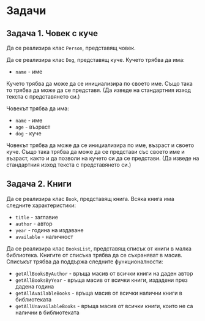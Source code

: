 # Задачи

## Задача 1. Човек с куче
Да се реализира клас `Person`, представящ човек.

Да се реализира клас `Dog`, представящ куче.
Кучето трябва да има:

- `name` - име

Кучето трябва да може да се инициализира по своето име. Също така то трябва да може да се представя.
(Да изведе на стандартния изход текста с представянето си.)

Човекът трябва да има:

- `name` - име
- `age` - възраст
- `dog` - куче

Човекът трябва да може да се инициализира по име, възраст и своето куче.
Също така трябва да може да се представи със своето име и възраст, както и да позволи на кучето си да се представи. 
(Да изведе на стандартния изход текста с представянето си.)

## Задача 2. Книги
Да се реализира клас `Book`, представящ книга.
Всяка книга има следните характеристики:

- `title` - заглавие
- `author` - автор
- `year` - година на издаване
- `available` - наличност

Да се реализира клас `BooksList`, представящ списък от книги в малка библиотека.
Книгите от списъка трябва да се съхраняват в масив.
Списъкът трябва да поддържа следните функционалности:

- `getAllBooksByAuthor` - връща масив от всички книги на даден автор
- `getAllBooksByYear` - връща масив от всички книги, издадени през дадена година
- `getAllAvailableBooks` - връща масив от всички налични книги в библиотеката
- `getAllUnavailableBooks` - връща масив от всички книги, които не са налични
в библиотеката

